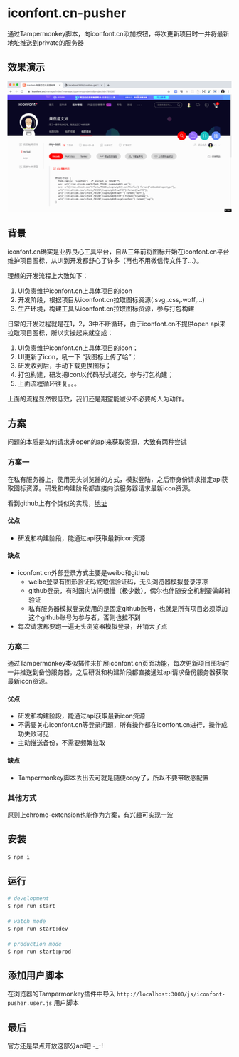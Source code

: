 # iconfont.cn-pusher
通过Tampermonkey脚本，向iconfont.cn添加按钮，每次更新项目时一并将最新地址推送到private的服务器

## 效果演示

![preview](./preview.gif)

## 背景

iconfont.cn确实是业界良心工具平台，自从三年前将图标开始在iconfont.cn平台维护项目图标，从UI到开发都舒心了许多（再也不用微信传文件了...）。

理想的开发流程上大致如下：
1. UI负责维护iconfont.cn上具体项目的icon
2. 开发阶段，根据项目从iconfont.cn拉取图标资源(.svg,.css,.woff,...)
3. 生产环境，构建工具从iconfont.cn拉取图标资源，参与打包构建

日常的开发过程就是在1，2，3中不断循环，由于iconfont.cn不提供open api来拉取项目图标，所以实操起来就变成：
1. UI负责维护iconfont.cn上具体项目的icon；
2. UI更新了icon，吼一下 “我图标上传了哈”；
3. 研发收到后，手动下载更换图标；
4. 打包构建，研发把icon以代码形式递交，参与打包构建；
5. 上面流程循环往复。。。

上面的流程显然很低效，我们还是期望能减少不必要的人为动作。

## 方案

问题的本质是如何请求非open的api来获取资源，大致有两种尝试


### 方案一
在私有服务器上，使用无头浏览器的方式，模拟登陆，之后带身份请求指定api获取图标资源。研发和构建阶段都直接向该服务器请求最新icon资源。

看到github上有个类似的实现，[地址](https://github.com/lomocc/get-iconfont-svg)


#### 优点
- 研发和构建阶段，能通过api获取最新icon资源

#### 缺点
- iconfont.cn外部登录方式主要是weibo和github
  - weibo登录有图形验证码或短信验证码，无头浏览器模拟登录凉凉
  - github登录，有时国内访问很慢（极少数），偶尔也伴随安全机制要做邮箱验证
  - 私有服务器模拟登录使用的是固定github账号，也就是所有项目必须添加这个github账号为参与者，否则也拉不到
- 每次请求都要跑一遍无头浏览器模拟登录，开销大了点

### 方案二
通过Tampermonkey类似插件来扩展iconfont.cn页面功能，每次更新项目图标时一并推送到备份服务器，之后研发和构建阶段都直接通过api请求备份服务器获取最新icon资源。


#### 优点
- 研发和构建阶段，能通过api获取最新icon资源
- 不需要关心iconfont.cn等登录问题，所有操作都在iconfont.cn进行，操作成功失败可见
- 主动推送备份，不需要频繁拉取

#### 缺点
- Tampermonkey脚本丢出去可就是随便copy了，所以不要带敏感配置

### 其他方式

原则上chrome-extension也能作为方案，有兴趣可实现一波


## 安装

```bash
$ npm i
```

## 运行

```bash
# development
$ npm run start

# watch mode
$ npm run start:dev

# production mode
$ npm run start:prod
```

## 添加用户脚本
在浏览器的Tampermonkey插件中导入 `http://localhost:3000/js/iconfont-pusher.user.js` 用户脚本


## 最后

官方还是早点开放这部分api吧 -_-!

